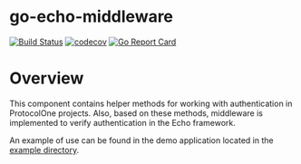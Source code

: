 # go-echo-middleware

[![Build Status](https://travis-ci.org/ProtocolONE/authone-jwt-verifier-golang.svg?branch=master)](https://travis-ci.org/ProtocolONE/authone-jwt-verifier-golang) [![codecov](https://codecov.io/gh/ProtocolONE/authone-jwt-verifier-golang/branch/master/graph/badge.svg)](https://codecov.io/gh/ProtocolONE/authone-jwt-verifier-golang) [![Go Report Card](https://goreportcard.com/badge/github.com/ProtocolONE/authone-jwt-verifier-golang)](https://goreportcard.com/report/github.com/ProtocolONE/authone-jwt-verifier-golang)

# Overview

This component contains helper methods for working with authentication in ProtocolOne projects. Also, based on these 
methods, middleware is implemented to verify authentication in the Echo framework.

An example of use can be found in the demo application located in the [example directory](/example).
